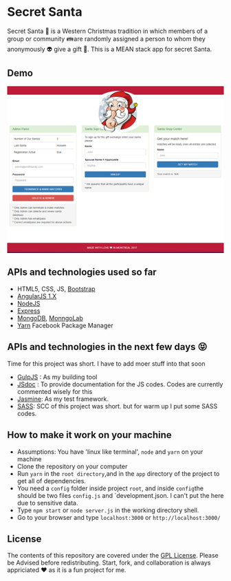 # Secret Santa
Secret Santa :santa: is a Western Christmas tradition in which members of a group or community :family:are randomly assigned a person to whom they anonymously :alien: give a gift :gift:. This is a MEAN stack app for secret Santa.

## Demo
![homepage](doc-images/secret_santa_app.PNG)

## APIs and technologies used so far
- HTML5, CSS, JS, [Bootstrap](http://getbootstrap.com/)
- [AngularJS 1.X](https://angularjs.org/)
- [NodeJS](https://nodejs.org/en/)
- [Express](http://expressjs.com/)
- [MongoDB](https://www.mongodb.org/), [MonngoLab](https://mlab.com/welcome/)
- [Yarn](https://yarnpkg.com/lang/en/) Facebook Package Manager

## APIs and technologies in the next few days :stuck_out_tongue_closed_eyes:
Time for this project was short. I have to add moer stuff into that soon
- [GulpJS](http://gulpjs.com/) : As my building tool
- [JSdoc](http://usejsdoc.org/) : To provide documentation for the JS codes. Codes are currently commented wisely for this
- [Jasmine](https://jasmine.github.io/): As my test framework.
- [SASS](http://sass-lang.com/): SCC of this project was short. but for warm up I put some SASS codes.

## How to make it work on your machine
- Assumptions: You have 'linux like terminal', `node` and `yarn` on your machine
- Clone the repository on your computer
- Run `yarn` in the `root directory`,and in the `app` directory of the project to get all of dependencies.
- You need a `config` folder inside project `root`, and inside `config`the should be two files `config.js` and `development.json. I can't put the here due to sensitive data.
- Type `npm start` or `node server.js` in the working directory shell.
- Go to your browser and type `localhost:3000` or `http://localhost:3000/`

## License

The contents of this repository are covered under the [GPL License](LICENSE.txt). Please be Advised before redistributing.
Start, fork, and collaboration is always appriciated :heart: as it is a fun project for me.

